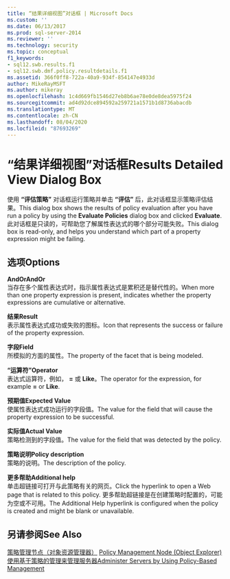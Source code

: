```yaml
---
title: “结果详细视图”对话框 | Microsoft Docs
ms.custom: ''
ms.date: 06/13/2017
ms.prod: sql-server-2014
ms.reviewer: ''
ms.technology: security
ms.topic: conceptual
f1_keywords:
- sql12.swb.results.f1
- sql12.swb.dmf.policy.resultdetails.f1
ms.assetid: 366f0ff8-722a-40a9-934f-854147e4933d
author: MikeRayMSFT
ms.author: mikeray
ms.openlocfilehash: 1c4d669fb1546d27eb8b6ae78e0de8dea5975f24
ms.sourcegitcommit: ad4d92dce894592a259721a1571b1d8736abacdb
ms.translationtype: MT
ms.contentlocale: zh-CN
ms.lasthandoff: 08/04/2020
ms.locfileid: "87693269"
---
```

# <a name="results-detailed-view-dialog-box"></a><span data-ttu-id="2c4a3-102">“结果详细视图”对话框</span><span class="sxs-lookup"><span data-stu-id="2c4a3-102">Results Detailed View Dialog Box</span></span>
  <span data-ttu-id="2c4a3-103">使用 **“评估策略”** 对话框运行策略并单击 **“评估”** 后，此对话框显示策略评估结果。</span><span class="sxs-lookup"><span data-stu-id="2c4a3-103">This dialog box shows the results of policy evaluation after you have run a policy by using the **Evaluate Policies** dialog box and clicked **Evaluate**.</span></span> <span data-ttu-id="2c4a3-104">此对话框是只读的，可帮助您了解属性表达式的哪个部分可能失败。</span><span class="sxs-lookup"><span data-stu-id="2c4a3-104">This dialog box is read-only, and helps you understand which part of a property expression might be failing.</span></span>  
  
## <a name="options"></a><span data-ttu-id="2c4a3-105">选项</span><span class="sxs-lookup"><span data-stu-id="2c4a3-105">Options</span></span>  
 <span data-ttu-id="2c4a3-106">**AndOr**</span><span class="sxs-lookup"><span data-stu-id="2c4a3-106">**AndOr**</span></span>  
 <span data-ttu-id="2c4a3-107">当存在多个属性表达式时，指示属性表达式是累积还是替代性的。</span><span class="sxs-lookup"><span data-stu-id="2c4a3-107">When more than one property expression is present, indicates whether the property expressions are cumulative or alternative.</span></span>  
  
 <span data-ttu-id="2c4a3-108">**结果**</span><span class="sxs-lookup"><span data-stu-id="2c4a3-108">**Result**</span></span>  
 <span data-ttu-id="2c4a3-109">表示属性表达式成功或失败的图标。</span><span class="sxs-lookup"><span data-stu-id="2c4a3-109">Icon that represents the success or failure of the property expression.</span></span>  
  
 <span data-ttu-id="2c4a3-110">**字段**</span><span class="sxs-lookup"><span data-stu-id="2c4a3-110">**Field**</span></span>  
 <span data-ttu-id="2c4a3-111">所模拟的方面的属性。</span><span class="sxs-lookup"><span data-stu-id="2c4a3-111">The property of the facet that is being modeled.</span></span>  
  
 <span data-ttu-id="2c4a3-112">**“运算符”**</span><span class="sxs-lookup"><span data-stu-id="2c4a3-112">**Operator**</span></span>  
 <span data-ttu-id="2c4a3-113">表达式运算符，例如， **=** 或 **Like**。</span><span class="sxs-lookup"><span data-stu-id="2c4a3-113">The operator for the expression, for example **=** or **Like**.</span></span>  
  
 <span data-ttu-id="2c4a3-114">**预期值**</span><span class="sxs-lookup"><span data-stu-id="2c4a3-114">**Expected Value**</span></span>  
 <span data-ttu-id="2c4a3-115">使属性表达式成功运行的字段值。</span><span class="sxs-lookup"><span data-stu-id="2c4a3-115">The value for the field that will cause the property expression to be successful.</span></span>  
  
 <span data-ttu-id="2c4a3-116">**实际值**</span><span class="sxs-lookup"><span data-stu-id="2c4a3-116">**Actual Value**</span></span>  
 <span data-ttu-id="2c4a3-117">策略检测到的字段值。</span><span class="sxs-lookup"><span data-stu-id="2c4a3-117">The value for the field that was detected by the policy.</span></span>  
  
 <span data-ttu-id="2c4a3-118">**策略说明**</span><span class="sxs-lookup"><span data-stu-id="2c4a3-118">**Policy description**</span></span>  
 <span data-ttu-id="2c4a3-119">策略的说明。</span><span class="sxs-lookup"><span data-stu-id="2c4a3-119">The description of the policy.</span></span>  
  
 <span data-ttu-id="2c4a3-120">**更多帮助**</span><span class="sxs-lookup"><span data-stu-id="2c4a3-120">**Additional help**</span></span>  
 <span data-ttu-id="2c4a3-121">单击超链接可打开与此策略有关的网页。</span><span class="sxs-lookup"><span data-stu-id="2c4a3-121">Click the hyperlink to open a Web page that is related to this policy.</span></span> <span data-ttu-id="2c4a3-122">更多帮助超链接是在创建策略时配置的，可能为空或不可用。</span><span class="sxs-lookup"><span data-stu-id="2c4a3-122">The Additional Help hyperlink is configured when the policy is created and might be blank or unavailable.</span></span>  
  
## <a name="see-also"></a><span data-ttu-id="2c4a3-123">另请参阅</span><span class="sxs-lookup"><span data-stu-id="2c4a3-123">See Also</span></span>  
 <span data-ttu-id="2c4a3-124">[策略管理节点（对象资源管理器）](../../ssms/object/object-explorer.md) </span><span class="sxs-lookup"><span data-stu-id="2c4a3-124">[Policy Management Node &#40;Object Explorer&#41;](../../ssms/object/object-explorer.md) </span></span>  
 [<span data-ttu-id="2c4a3-125">使用基于策略的管理来管理服务器</span><span class="sxs-lookup"><span data-stu-id="2c4a3-125">Administer Servers by Using Policy-Based Management</span></span>](administer-servers-by-using-policy-based-management.md)  
  
  
